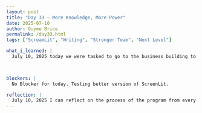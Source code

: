 ```yaml
---
layout: post
title: "Day 33 – More Knowledge, More Power"
date: 2025-07-10
author: Quyme Brice
permalink: /day33.html
tags: ["ScreamLit", "Writing", "Stronger Team", "Next Level"]

what_i_learned: |
  July 10, 2025 today we were tasked to go to the business building to listen and engage with the writing center about writing. The team talked about writing in all aspect from literature review to writing a full report. This was very informative in teaching me how to structure technical ideas especially in engineering. We were very happy with the knowledge the center have provided to us. After the writing lecture was over we continued to work on our project. I continue my work in making StreamLit better. 

  

blockers: |
  No Blocker for today. Testing better version of ScreenLit.

reflection: |
  July 10, 2025 I can reflect on the process of the program from every Thursday learning doing program varies actives to team building once a week. This program has a lot to offer to build ones character. My character is developing by the day I'm pretty proud of that. I have a lot of talent now to show to the outside world. Reflection reminds me of how far I came from the beginning.
---
```


